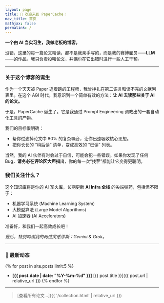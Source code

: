 ```yaml
---
layout: page
title: 🤖 欢迎来到 PaperCache！
nav_title: 首页
mathjax: false
permalink: /
---
```



**一个由 AI 当实习生，我做老板的博客。**

没错，这里的每一篇论文精读，都不是我亲手写的，而是我的赛博雇员——**LLM**——的作品。我只负责投喂论文，并偶尔在它出错时进行一些人工干预。

---

### 关于这个博客的诞生

作为一个天天被 Paper 追着跑的工程师，我曾挣扎在第二语言和读不完的文献列表里。在这个 AGI 时代，我意识到一个简单有效的方法：**让 AI 去读那些关于 AI 的论文。**

于是，PaperCache 诞生了。它是我通过 Prompt Engineering 调教出的一套自动化工具的产物。

我们的目标很明确：
* 帮你过滤掉论文中 80% 的复杂噪音，让你迅速吸收核心思想。
* 把你长长的 “稍后读” 清单，变成高效的 “已读” 列表。

当然，我的 AI 伙伴有时会过于自信，可能会犯一些错误。如果你发现了任何 Bug，**请务必在评论区大声指出**，你的每一次“找茬”都能让它变得更聪明。

### 我们关注什么？

这个知识库将是你的 AI 军火库，长期更新 **AI Infra 全栈** 的尖端弹药，包括但不限于：

* 机器学习系统 (Machine Learning System)
* 大模型算法 (Large Model Algorithms)
* AI 加速器 (AI Accelerators)

准备好，和我们一起高效成长吧！

*最后，特别鸣谢我的两位灵感缪斯：Gemini & Grok。*

---
### 🚀 最新动态

{% for post in site.posts limit:5 %}
- **[{{ post.date | date: "%Y-%m-%d" }}]** [{{ post.title }}]({{ post.url | relative_url }})
{% endfor %}

---

> [查看所有论文...]({{ '/collection.html' | relative_url }})